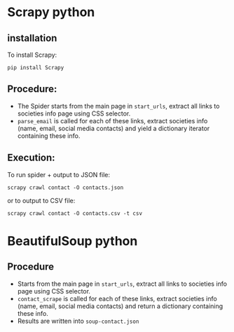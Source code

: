 # Scrapy python
## installation
To install Scrapy: 
```
pip install Scrapy
```

## Procedure:
* The Spider starts from the main page in ```start_urls```, extract all links to societies info page using CSS selector.
* ```parse_email``` is called for each of these links, extract societies info (name, email, social media contacts) and yield a dictionary iterator containing these info.

## Execution:
To run spider + output to JSON file:
```
scrapy crawl contact -O contacts.json
```
or to output to CSV file: 
```
scrapy crawl contact -O contacts.csv -t csv
```

# BeautifulSoup python
## Procedure
* Starts from the main page in ```start_urls```, extract all links to societies info page using CSS selector.
* ```contact_scrape``` is called for each of these links, extract societies info (name, email, social media contacts) and return a dictionary containing these info.
* Results are written into ```soup-contact.json```
